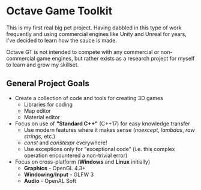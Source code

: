 # Octave Game Toolkit

This is my first real big pet project. Having dabbled in this type of work frequently and using commercial engines like Unity and Unreal for years, I've decided to learn how the sauce is made.

Octave GT is not intended to compete with any commercial or non-commercial game engines, but rather exists as a research project for myself to learn and grow my skillset.

## General Project Goals
- Create a collection of code and tools for creating 3D games
  - Libraries for coding
  - Map editor
  - Material editor
- Focus on use of **"Standard C++"** (C++17) for easy knowledge transfer
  - Use modern features where it makes sense (*noexcept*, *lambdas*, *raw strings*, etc.)
  - *const* and *constexpr* everywhere!
  - Use exceptions only for "exceptional code" (i.e. this complex operation encountered a non-trivial error)
- Focus on cross-platform (**Windows** and **Linux** initially)
  - **Graphics** - OpenGL 4.3+
  - **Windowing**/**Input** - GLFW 3
  - **Audio** - OpenAL Soft
